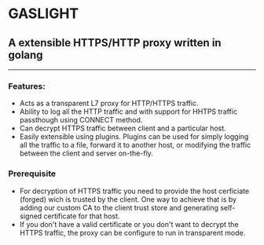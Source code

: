 # GASLIGHT
## A extensible HTTPS/HTTP proxy written in golang  
---

### Features:
* Acts as a transparent L7 proxy for HTTP/HTTPS traffic.
* Ability to log all the HTTP traffic and with support for HHTPS traffic passthough using CONNECT method.
* Can decrypt HTTPS traffic between client and a particular host.
* Easily extensible using plugins. Plugins can be used for simply logging all the traffic to a file, forward it to another host, or modifying the traffic between the client and server on-the-fly.

### Prerequisite
* For decryption of HTTPS traffic you need to provide the host cerficiate (forged) wich is trusted by the client. One way to achieve that is by adding our custom CA to the client trust store and generating self-signed certificate for that host.
* If you don't have a valid certificate or you don't want to decrypt the HTTPS traffic, the proxy can be configure to run in transparent mode.